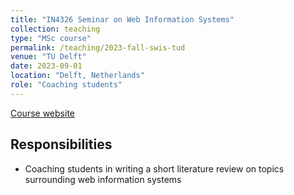 ```yaml
---
title: "IN4326 Seminar on Web Information Systems"
collection: teaching
type: "MSc course"
permalink: /teaching/2023-fall-swis-tud
venue: "TU Delft"
date: 2023-09-01
location: "Delft, Netherlands"
role: "Coaching students"
---
```


[Course website](https://studiegids.tudelft.nl/a101_displayCourse.do?course_id=64363)

Responsibilities
------
- Coaching students in writing a short literature review on topics surrounding web information systems